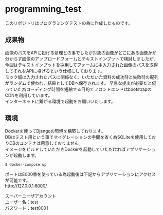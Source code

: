 # programming_test
このリポジトリはプログラミングテストの為に作成したものです。  

## 成果物
画像のパスをAPIに投げる処理との事でしたが対象の画像がどこにある画像かが分からず画像のアップロードフォームとテキストインプットで検討しましたが、今回はテキストインプットを採用してフォームに手入力された画像のパスを取得してそれをAPIに投げるという仕様にしております。  
モック版は入力されたパスに関係なく、いただいた資料の成功時と失敗時の配列がランダムで使われ、結果としてDBへ保存されます。
早急な提出が必要だと伺っていた為コーディング時間を短縮する目的でフロントエンドはbootstrapのCDNを利用しています。  
インターネットに繋がる環境で起動をお願いいたします。

## 環境
Dockerを使ってDjangoの環境を構築しております。  
DBはテスト用という事でマイグレーションの手間を省く為SQLiteを使用しておりDBのコンテナは用意しておりません。  
イメージをビルドしていただきDockerを起動していただければアプリケーションが起動します。

```
$ docker-compose up
```


ポートは8000番を使っている為起動後は下記からアプリケーションにアクセスが可能です。  
http://127.0.0.1:8000/

スーパーユーザアカウント  
ユーザー名：test  
パスワード：test0001
